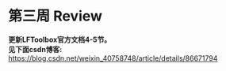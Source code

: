 # 第三周 Review
**更新LFToolbox官方文档4-5节。**<br>
**见下面csdn博客:**<br>
<a>https://blog.csdn.net/weixin_40758748/article/details/86671794</a>
